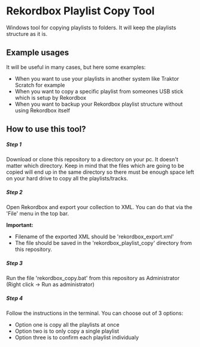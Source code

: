 # Rekordbox Playlist Copy Tool

Windows tool for copying playlists to folders. It will keep the playlists structure as it is.

## Example usages

It will be useful in many cases, but here some examples:

- When you want to use your playlists in another system like Traktor Scratch for example
- When you want to copy a specific playlist from someones USB stick which is setup by Rekordbox
- When you want to backup your Rekordbox playlist structure without using Rekordbox itself

## How to use this tool?

##### Step 1
Download or clone this repository to a directory on your pc. It doesn't matter which directory. 
Keep in mind that the files which are going to be copied will end up in the same directory so there must be enough space left on your hard drive to copy all the playlists/tracks.

##### Step 2
Open Rekordbox and export your collection to XML. You can do that via the 'File' menu in the top bar.

**Important:** 
- Filename of the exported XML should be 'rekordbox_export.xml' 
- The file should be saved in the 'rekordbox_playlist_copy' directory from this repository. 

##### Step 3
Run the file 'rekordbox_copy.bat' from this repository as Administrator (Right click -> Run as administrator)

##### Step 4
Follow the instructions in the terminal. You can choose out of 3 options:
- Option one is copy all the playlists at once
- Option two is to only copy a single playlist
- Option three is to confirm each playlist individualy
